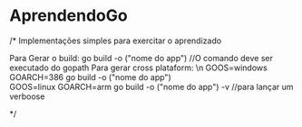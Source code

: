 # AprendendoGo
/*
Implementações simples para exercitar o aprendizado

Para Gerar o build: go build -o ("nome do app")   //O comando deve ser executado do gopath
Para gerar cross plataform: \n
GOOS=windows GOARCH=386 go build -o ("nome do app")  
GOOS=linux GOARCH=arm go build -o ("nome do app")  -v //para lançar um verboose


*/
